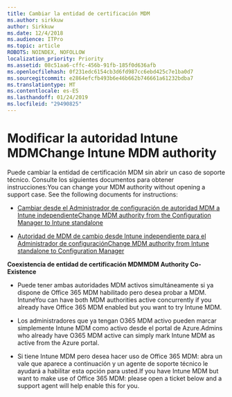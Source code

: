 ```yaml
---
title: Cambiar la entidad de certificación MDM
ms.author: sirkkuw
author: Sirkkuw
ms.date: 12/4/2018
ms.audience: ITPro
ms.topic: article
ROBOTS: NOINDEX, NOFOLLOW
localization_priority: Priority
ms.assetid: 08c51aa6-cffc-456b-91fb-185f0d636afb
ms.openlocfilehash: 0f231edc6154cb3d6fd987cc6ebd425c7e1ba0d7
ms.sourcegitcommit: e2864efcfb493b6e46b662b746661a61232bdba7
ms.translationtype: MT
ms.contentlocale: es-ES
ms.lasthandoff: 01/24/2019
ms.locfileid: "29490825"
---
```

# <a name="change-intune-mdm-authority"></a><span data-ttu-id="20dd2-102">Modificar la autoridad Intune MDM</span><span class="sxs-lookup"><span data-stu-id="20dd2-102">Change Intune MDM authority</span></span>

<span data-ttu-id="20dd2-p101">Puede cambiar la entidad de certificación MDM sin abrir un caso de soporte técnico. Consulte los siguientes documentos para obtener instrucciones:</span><span class="sxs-lookup"><span data-stu-id="20dd2-p101">You can change your MDM authority without opening a support case. See the following documents for instructions:</span></span>
  
- [<span data-ttu-id="20dd2-105">Cambiar desde el Administrador de configuración de autoridad MDM a Intune independiente</span><span class="sxs-lookup"><span data-stu-id="20dd2-105">Change MDM authority from the Configuration Manager to Intune standalone</span></span>](https://docs.microsoft.com/sccm/mdm/deploy-use/migrate-change-mdm-authority)
    
- [<span data-ttu-id="20dd2-106">Autoridad de MDM de cambio desde Intune independiente para el Administrador de configuración</span><span class="sxs-lookup"><span data-stu-id="20dd2-106">Change MDM authority from Intune standalone to Configuration Manager</span></span>](https://docs.microsoft.com/sccm/mdm/deploy-use/change-mdm-authority)
    
 <span data-ttu-id="20dd2-107">**Coexistencia de entidad de certificación MDM**</span><span class="sxs-lookup"><span data-stu-id="20dd2-107">**MDM Authority Co-Existence**</span></span>
  
- <span data-ttu-id="20dd2-108">Puede tener ambas autoridades MDM activos simultáneamente si ya dispone de Office 365 MDM habilitado pero desea probar a MDM. Intune</span><span class="sxs-lookup"><span data-stu-id="20dd2-108">You can have both MDM authorities active concurrently if you already have Office 365 MDM enabled but you want to try Intune MDM.</span></span>
    
- <span data-ttu-id="20dd2-109">Los administradores que ya tengan O365 MDM activo pueden marcar simplemente Intune MDM como activo desde el portal de Azure.</span><span class="sxs-lookup"><span data-stu-id="20dd2-109">Admins who already have O365 MDM active can simply mark Intune MDM as active from the Azure portal.</span></span>
    
- <span data-ttu-id="20dd2-110">Si tiene Intune MDM pero desea hacer uso de Office 365 MDM: abra un vale que aparece a continuación y un agente de soporte técnico le ayudará a habilitar esta opción para usted.</span><span class="sxs-lookup"><span data-stu-id="20dd2-110">If you have Intune MDM but want to make use of Office 365 MDM: please open a ticket below and a support agent will help enable this for you.</span></span>
    

